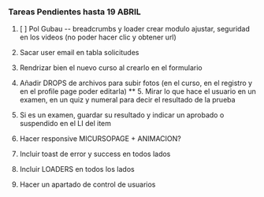 ### Tareas Pendientes hasta 19 ABRIL

1. [ ] Pol Gubau -- breadcrumbs y loader crear modulo ajustar, seguridad en los videos (no poder hacer clic y obtener url)

2. Sacar user email en tabla solicitudes
3. Rendrizar bien el nuevo curso al crearlo en el formulario
4. Añadir DROPS de archivos para subir fotos (en el curso, en el registro y en el profile page poder editarla) 
** 5. Mirar lo que hace el usuario en un examen, en un quiz y numeral para decir el resultado de la prueba 
6. Si es un examen, guardar su resultado y indicar un aprobado o suspendido en el LI del item
7. Hacer responsive MICURSOPAGE + ANIMACION? 
8. Incluir toast de error y success en todos lados
9. Incluir LOADERS en todos los lados
10. Hacer un apartado de control de usuarios

